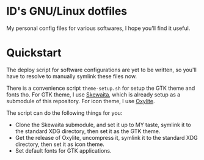 # ID's GNU/Linux dotfiles

My personal config files for various softwares, I hope you'll find it useful.

# Quickstart

The deploy script for software configurations are yet to be written, so you'll
have to resolve to manually symlink these files now.

There is a convenience script `theme-setup.sh` for setup the GTK theme and fonts
tho. For GTK theme, I use [Skewaita](https://git.disroot.org/eudaimon/Skewaita),
which is already setup as a submodule of this repository. For icon theme, I use
[Oxylite](https://github.com/mx-2/oxylite-icon-theme).

The script can do the following things for you:

- Clone the Skewaita submodule, and set it up to MY taste, symlink it to the
  standard XDG directory, then set it as the GTK theme.
- Get the release of Oxylite, uncompress it, symlink it to the standard XDG
  directory, then set it as icon theme.
- Set default fonts for GTK applications.
